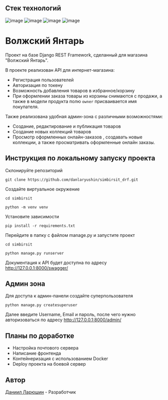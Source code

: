 ## **Стек технологий**
![image](https://img.shields.io/badge/Python-FFD43B?style=for-the-badge&logo=python&logoColor=blue)
![image](https://img.shields.io/badge/Django-092E20?style=for-the-badge&logo=django&logoColor=green)
![image](https://img.shields.io/badge/rest%20framework-DBD7D2?style=for-the-badge&logo=django&logoColor=FF2400)
![image](https://img.shields.io/badge/sqlite-003B57?style=for-the-badge&logo=sqlite&logoColor=white)

# Волжский Янтарь
Проект на базе Django REST Framework, сделанный для магазина "Волжский Янтарь".

В проекте реализован API для интернет-магазина:
* Регистрация пользователей
* Авторизация по токену
* Возможность добавления товаров в избранное/корзину
* При оформлении заказа товары из корзины снимаются с продажи, а также в модели продукта полю `owner` присваивается имя покупателя.


Также реализована удобная админ-зона с различными возможностями:
* Создание, редактирование и публикация товаров
* Создание новых коллекций товаров
* Просмотр оформленных онлайн-заказов
, создавать новые коллекции, а также просматривать оформленные онлайн заказы.

## Инструкция по локальному запуску проекта
Склонируйте репозиторий
```
git clone https://github.com/danlaryushin/simbirsit_drf.git
```
Создайте виртуальное окружение
```
cd simbirsit
```
```
python -m venv venv
```
Установите зависимости
```
pip install -r requirements.txt
```
Перейдите в папку с файлом manage.py и запустите проект
```
cd simbirsit
```
```
python manage.py runserver
```

Документация к API будет доступна по адресу http://127.0.0.1:8000/swagger/

## Админ зона ##
Для доступа к админ-панели создайте суперпользователя
```
python manage.py createsuperuser
```
Далее введите Username, Email и пароль, после чего нужно авторизоваться по адресу http://127.0.0.1:8000/admin/

## Планы по доработке

* Настройка почтового сервера
* Написание фронтенда
* Контейнеризация с использованием Docker
* Deploy проекта на боевой сервер

## Автор ##
[Даниил Ларюшин](https://github.com/danlaryushin) - Разработчик
